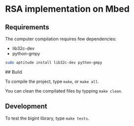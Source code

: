 # RSA implementation on Mbed

## Requirements

The computer compilation requires few dependencies:
 - lib32c-dev
 - python-gmpy

```sh
sudo aptitude install lib32c-dev python-gmpy
```


## Build

To compile the project, type ```make```, or ```make all```.

You can clean the compilated files by typping ```make clean```.


## Development

To test the bigint library, type ```make tests```.

